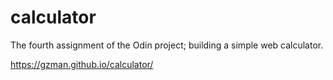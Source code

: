 # calculator
The fourth assignment of the Odin project; building a simple web calculator.

https://gzman.github.io/calculator/
